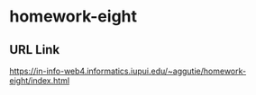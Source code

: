# homework-eight

## URL Link

https://in-info-web4.informatics.iupui.edu/~aggutie/homework-eight/index.html
